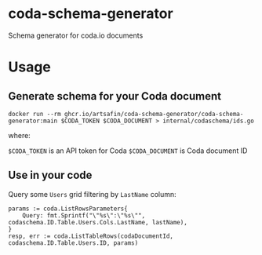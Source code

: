 # coda-schema-generator
Schema generator for coda.io documents

# Usage

## Generate schema for your Coda document
```
docker run --rm ghcr.io/artsafin/coda-schema-generator/coda-schema-generator:main $CODA_TOKEN $CODA_DOCUMENT > internal/codaschema/ids.go
```

where:

`$CODA_TOKEN` is an API token for Coda
`$CODA_DOCUMENT` is Coda document ID

## Use in your code

Query some `Users` grid filtering by `LastName` column:

```
params := coda.ListRowsParameters{
    Query: fmt.Sprintf("\"%s\":\"%s\"", codaschema.ID.Table.Users.Cols.LastName, lastName),
}
resp, err := coda.ListTableRows(codaDocumentId, codaschema.ID.Table.Users.ID, params)
```
